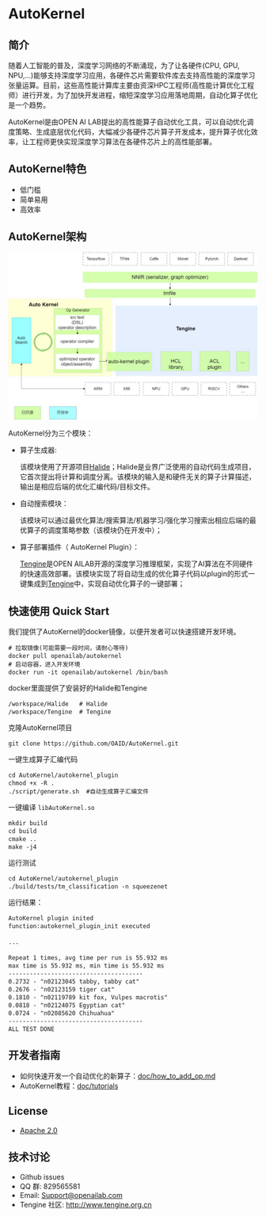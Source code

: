 # AutoKernel

## 简介

随着人工智能的普及，深度学习网络的不断涌现，为了让各硬件(CPU, GPU, NPU,...)能够支持深度学习应用，各硬件芯片需要软件库去支持高性能的深度学习张量运算。目前，这些高性能计算库主要由资深HPC工程师(高性能计算优化工程师）进行开发，为了加快开发进程，缩短深度学习应用落地周期，自动化算子优化是一个趋势。

AutoKernel是由OPEN AI LAB提出的高性能算子自动优化工具，可以自动优化调度策略、生成底层优化代码，大幅减少各硬件芯片算子开发成本，提升算子优化效率，让工程师更快实现深度学习算法在各硬件芯片上的高性能部署。

## AutoKernel特色

- 低门槛
- 简单易用
- 高效率
  

## AutoKernel架构

![AutoKernel 架构](doc/architecture.png)

AutoKernel分为三个模块：
* 算子生成器: 

  该模块使用了开源项目[Halide](https://github.com/halide/Halide)；Halide是业界广泛使用的自动代码生成项目，它首次提出将计算和调度分离。该模块的输入是和硬件无关的算子计算描述，输出是相应后端的优化汇编代码/目标文件。

* 自动搜索模块：
  
  该模块可以通过最优化算法/搜索算法/机器学习/强化学习搜索出相应后端的最优算子的调度策略参数（该模块仍在开发中）；
* 算子部署插件（ AutoKernel Plugin）：
  
  [Tengine](https://github.com/OAID/Tengine)是OPEN AILAB开源的深度学习推理框架，实现了AI算法在不同硬件的快速高效部署。该模块实现了将自动生成的优化算子代码以plugin的形式一键集成到[Tengine](https://github.com/OAID/Tengine)中，实现自动优化算子的一键部署；


## 快速使用 Quick Start

我们提供了AutoKernel的docker镜像，以便开发者可以快速搭建开发环境。
```
# 拉取镜像(可能需要一段时间，请耐心等待)
docker pull openailab/autokernel
# 启动容器，进入开发环境
docker run -it openailab/autokernel /bin/bash
```
docker里面提供了安装好的Halide和Tengine
```
/workspace/Halide	# Halide
/workspace/Tengine  # Tengine
```

克隆AutoKernel项目
```
git clone https://github.com/OAID/AutoKernel.git
```
一键生成算子汇编代码
```
cd AutoKernel/autokernel_plugin
chmod +x -R .
./script/generate.sh  #自动生成算子汇编文件
```
一键编译 `libAutoKernel.so`
```
mkdir build
cd build
cmake ..
make -j4
```
运行测试
```
cd AutoKernel/autokernel_plugin
./build/tests/tm_classification -n squeezenet
```
运行结果：

```
AutoKernel plugin inited
function:autokernel_plugin_init executed

...

Repeat 1 times, avg time per run is 55.932 ms
max time is 55.932 ms, min time is 55.932 ms
--------------------------------------
0.2732 - "n02123045 tabby, tabby cat"
0.2676 - "n02123159 tiger cat"
0.1810 - "n02119789 kit fox, Vulpes macrotis"
0.0818 - "n02124075 Egyptian cat"
0.0724 - "n02085620 Chihuahua"
--------------------------------------
ALL TEST DONE
```

## 开发者指南

* 如何快速开发一个自动优化的新算子：[doc/how_to_add_op.md](doc/how_to_add_op.md)
* AutoKernel教程：[doc/tutorials](doc/tutorials/readme.md)



## License

- [Apache 2.0](LICENSE)


## 技术讨论
- Github issues
- QQ 群: 829565581
- Email: Support@openailab.com
- Tengine 社区: http://www.tengine.org.cn